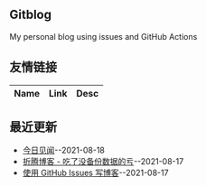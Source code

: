 ## Gitblog
My personal blog using issues and GitHub Actions
## 友情链接
| Name | Link | Desc | 
 | ---- | ---- | ---- |
## 最近更新
- [今日见闻](https://github.com/phh95/gitblog/issues/3)--2021-08-18
- [折腾博客 - 吃了没备份数据的亏](https://github.com/phh95/gitblog/issues/2)--2021-08-17
- [使用 GitHub Issues 写博客](https://github.com/phh95/gitblog/issues/1)--2021-08-17
